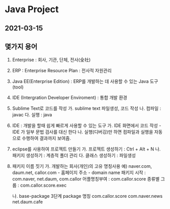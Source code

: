 # Java Project 
## 2021-03-15

## 몇가지 용어 
1. Enterprise : 회사, 기관, 단체, 전사(全社)
2. ERP : Enterprise Resource Plan : 전사적 자원관리
3. Java EE(Enterprise Edition)  : ERP를 개발하는 데 사용할 수 있는 Java 도구(tool)
4. IDE (Intergration Developer Enviroment) : 통합 개발 환경
5. Sublime Text로 코드를 작성 
	가. sublime text 파일생성, 코드 작성
	나. 컴파일 : javac 
	다. 실행 : java
6. IDE : 개발을 할때 쉽게 빠르게 사용할 수 있는 도구 
	가. IDE 화면에서 코드 작성 
		- IDE 가 일부 문법 검사를 대신 한다
	나. 실행(디버깅)만 하면 컴파일과 실행을 자동으로 수행하여 결과까지 보여줌.

7. eclipse를 사용하여 프로젝트 만들기
	가. 프로젝트 생성하기 : Ctrl + Alt + N 
	나. 패키지 생성하기 : 계층적 폴더 관리
	다. 클래스 생성하기 : 파일생성

8. 패키지 이름 짓기 
	가. 개발하는 회사(개인)의 고유 명칭사용 
	예) naver.com, daum.net, callor.com 
		- 홈페이지 주소 
		- domain name 
		패키지 시작 : com.naver, net.daum, com.callor
		어플명칭부여 : com.callor.score
		종류별 그룹 : com.callor.score.exec

	나. base-package
		3단계 package 명칭
			com.callor.score
			com.naver.news
			net.daum.cafe